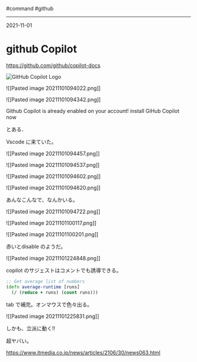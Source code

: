 #command #github

---
2021-11-01

# github Copilot

https://github.com/github/copilot-docs

![GitHub Copilot Logo](https://user-images.githubusercontent.com/28068/123712981-02676c80-d839-11eb-919a-96ee0c895e15.png)

![[Pasted image 20211101094022.png]]

![[Pasted image 20211101094342.png]]

Github Copilot is already enabled on your account!
install GiHub Copilot now

とある．


Vscode に来ていた。

![[Pasted image 20211101094457.png]]

![[Pasted image 20211101094537.png]]

![[Pasted image 20211101094602.png]]

![[Pasted image 20211101094620.png]]

あんなこんなで、なんかいる。

![[Pasted image 20211101094722.png]]

![[Pasted image 20211101100117.png]]

![[Pasted image 20211101100201.png]]

赤いとdisable のようだ。

![[Pasted image 20211101224848.png]]

copilot のサジェストはコメントでも誘導できる。

```clojure
;; Get average list of numbers
(defn average-runtime [runs]
  (/ (reduce + runs) (count runs)))
```

tab で補完。オンマウスで色々出る。

![[Pasted image 20211101225831.png]]

しかも、立派に動く!!

超ヤバい。

https://www.itmedia.co.jp/news/articles/2106/30/news063.html
